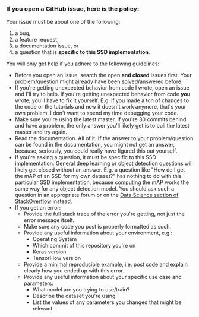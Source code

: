 ### If you open a GitHub issue, here is the policy:

Your issue must be about one of the following:

1. a bug,
2. a feature request,
3. a documentation issue, or
4. a question that is **specific to this SSD implementation**.

You will only get help if you adhere to the following guidelines:

* Before you open an issue, search the open **and closed** issues first. Your problem/question might already have been solved/answered before.
* If you're getting unexpected behavior from code I wrote, open an issue and I'll try to help. If you're getting unexpected behavior from code **you** wrote, you'll have to fix it yourself. E.g. if you made a ton of changes to the code or the tutorials and now it doesn't work anymore, that's your own problem. I don't want to spend my time debugging your code.
* Make sure you're using the latest master. If you're 30 commits behind and have a problem, the only answer you'll likely get is to pull the latest master and try again.
* Read the documentation. All of it. If the answer to your problem/question can be found in the documentation, you might not get an answer, because, seriously, you could really have figured this out yourself.
* If you're asking a question, it must be specific to this SSD implementation. General deep learning or object detection questions will likely get closed without an answer. E.g. a question like "How do I get the mAP of an SSD for my own dataset?" has nothing to do with this particular SSD implementation, because computing the mAP works the same way for any object detection model. You should ask such a question in an appropriate forum or on the [Data Science section of StackOverflow](https://datascience.stackexchange.com/) instead.
* If you get an error:
    * Provide the full stack trace of the error you're getting, not just the error message itself.
    * Make sure any code you post is properly formatted as such.
    * Provide any useful information about your environment, e.g.:
        * Operating System
        * Which commit of this repository you're on
        * Keras version
        * TensorFlow version
    * Provide a minimal reproducible example, i.e. post code and explain clearly how you ended up with this error.
    * Provide any useful information about your specific use case and parameters:
        * What model are you trying to use/train?
        * Describe the dataset you're using.
        * List the values of any parameters you changed that might be relevant.

